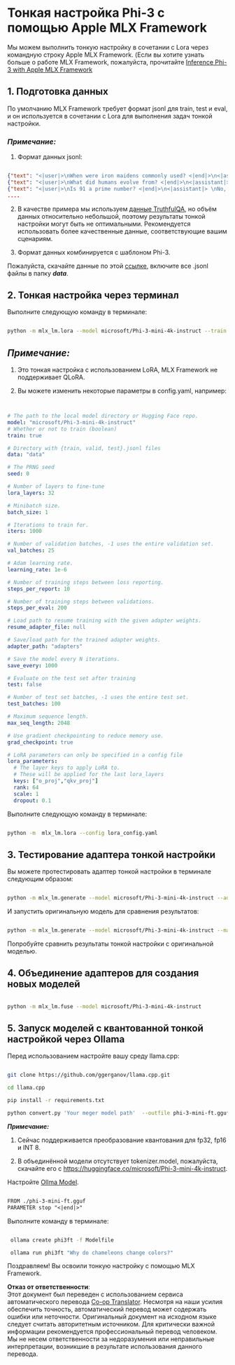 <!--
CO_OP_TRANSLATOR_METADATA:
{
  "original_hash": "2b94610e2f6fe648e01fa23626f0dd03",
  "translation_date": "2025-03-27T14:56:41+00:00",
  "source_file": "md\\03.FineTuning\\FineTuning_MLX.md",
  "language_code": "ru"
}
-->
# **Тонкая настройка Phi-3 с помощью Apple MLX Framework**

Мы можем выполнить тонкую настройку в сочетании с Lora через командную строку Apple MLX Framework. (Если вы хотите узнать больше о работе MLX Framework, пожалуйста, прочитайте [Inference Phi-3 with Apple MLX Framework](../03.FineTuning/03.Inference/MLX_Inference.md)

## **1. Подготовка данных**

По умолчанию MLX Framework требует формат jsonl для train, test и eval, и он используется в сочетании с Lora для выполнения задач тонкой настройки.

### ***Примечание:***

1. Формат данных jsonl:

```json

{"text": "<|user|>\nWhen were iron maidens commonly used? <|end|>\n<|assistant|> \nIron maidens were never commonly used <|end|>"}
{"text": "<|user|>\nWhat did humans evolve from? <|end|>\n<|assistant|> \nHumans and apes evolved from a common ancestor <|end|>"}
{"text": "<|user|>\nIs 91 a prime number? <|end|>\n<|assistant|> \nNo, 91 is not a prime number <|end|>"}
....

```

2. В качестве примера мы используем [данные TruthfulQA](https://github.com/sylinrl/TruthfulQA/blob/main/TruthfulQA.csv), но объём данных относительно небольшой, поэтому результаты тонкой настройки могут быть не оптимальными. Рекомендуется использовать более качественные данные, соответствующие вашим сценариям.

3. Формат данных комбинируется с шаблоном Phi-3.

Пожалуйста, скачайте данные по этой [ссылке](../../../../code/04.Finetuning/mlx), включите все .jsonl файлы в папку ***data***.

## **2. Тонкая настройка через терминал**

Выполните следующую команду в терминале:

```bash

python -m mlx_lm.lora --model microsoft/Phi-3-mini-4k-instruct --train --data ./data --iters 1000 

```

## ***Примечание:***

1. Это тонкая настройка с использованием LoRA, MLX Framework не поддерживает QLoRA.

2. Вы можете изменить некоторые параметры в config.yaml, например:

```yaml


# The path to the local model directory or Hugging Face repo.
model: "microsoft/Phi-3-mini-4k-instruct"
# Whether or not to train (boolean)
train: true

# Directory with {train, valid, test}.jsonl files
data: "data"

# The PRNG seed
seed: 0

# Number of layers to fine-tune
lora_layers: 32

# Minibatch size.
batch_size: 1

# Iterations to train for.
iters: 1000

# Number of validation batches, -1 uses the entire validation set.
val_batches: 25

# Adam learning rate.
learning_rate: 1e-6

# Number of training steps between loss reporting.
steps_per_report: 10

# Number of training steps between validations.
steps_per_eval: 200

# Load path to resume training with the given adapter weights.
resume_adapter_file: null

# Save/load path for the trained adapter weights.
adapter_path: "adapters"

# Save the model every N iterations.
save_every: 1000

# Evaluate on the test set after training
test: false

# Number of test set batches, -1 uses the entire test set.
test_batches: 100

# Maximum sequence length.
max_seq_length: 2048

# Use gradient checkpointing to reduce memory use.
grad_checkpoint: true

# LoRA parameters can only be specified in a config file
lora_parameters:
  # The layer keys to apply LoRA to.
  # These will be applied for the last lora_layers
  keys: ["o_proj","qkv_proj"]
  rank: 64
  scale: 1
  dropout: 0.1


```

Выполните следующую команду в терминале:

```bash

python -m  mlx_lm.lora --config lora_config.yaml

```

## **3. Тестирование адаптера тонкой настройки**

Вы можете протестировать адаптер тонкой настройки в терминале следующим образом:

```bash

python -m mlx_lm.generate --model microsoft/Phi-3-mini-4k-instruct --adapter-path ./adapters --max-token 2048 --prompt "Why do chameleons change colors? " --eos-token "<|end|>"    

```

И запустить оригинальную модель для сравнения результатов:

```bash

python -m mlx_lm.generate --model microsoft/Phi-3-mini-4k-instruct --max-token 2048 --prompt "Why do chameleons change colors? " --eos-token "<|end|>"    

```

Попробуйте сравнить результаты тонкой настройки с оригинальной моделью.

## **4. Объединение адаптеров для создания новых моделей**

```bash

python -m mlx_lm.fuse --model microsoft/Phi-3-mini-4k-instruct

```

## **5. Запуск моделей с квантованной тонкой настройкой через Ollama**

Перед использованием настройте вашу среду llama.cpp:

```bash

git clone https://github.com/ggerganov/llama.cpp.git

cd llama.cpp

pip install -r requirements.txt

python convert.py 'Your meger model path'  --outfile phi-3-mini-ft.gguf --outtype f16 

```

***Примечание:***

1. Сейчас поддерживается преобразование квантования для fp32, fp16 и INT 8.

2. В объединённой модели отсутствует tokenizer.model, пожалуйста, скачайте его с https://huggingface.co/microsoft/Phi-3-mini-4k-instruct.

Настройте [Ollma Model](https://ollama.com/).

```txt

FROM ./phi-3-mini-ft.gguf
PARAMETER stop "<|end|>"

```

Выполните команду в терминале:

```bash

 ollama create phi3ft -f Modelfile 

 ollama run phi3ft "Why do chameleons change colors?" 

```

Поздравляем! Вы освоили тонкую настройку с помощью MLX Framework.

**Отказ от ответственности**:  
Этот документ был переведен с использованием сервиса автоматического перевода [Co-op Translator](https://github.com/Azure/co-op-translator). Несмотря на наши усилия обеспечить точность, автоматический перевод может содержать ошибки или неточности. Оригинальный документ на исходном языке следует считать авторитетным источником. Для критически важной информации рекомендуется профессиональный перевод человеком. Мы не несем ответственности за недоразумения или неправильные интерпретации, возникшие в результате использования данного перевода.